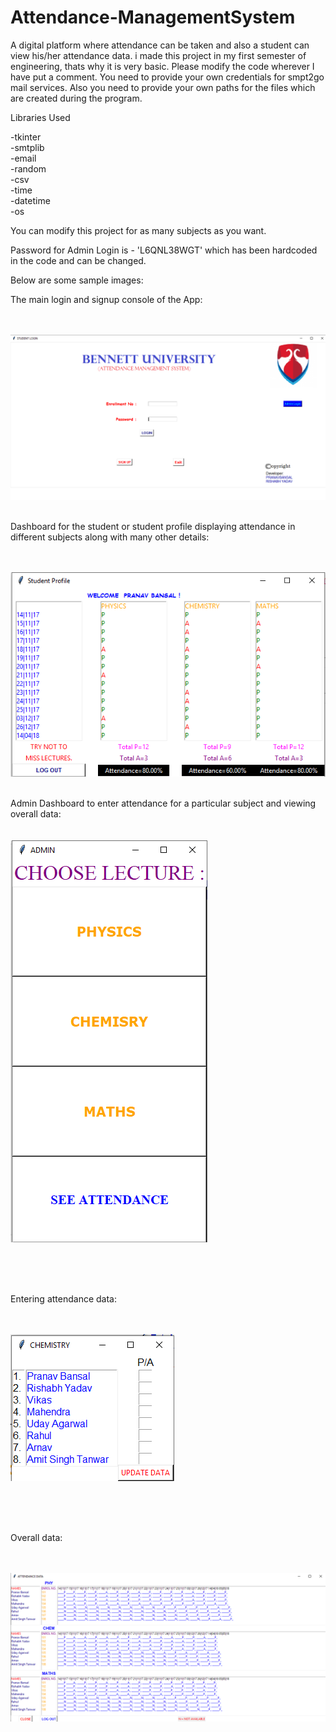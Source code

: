 # Attendance-ManagementSystem
A digital platform where attendance can be taken and also a student can view his/her attendance data.
i made this project in my first semester of engineering, thats why it is very basic.
Please modify the code wherever I have put a comment. You need to provide your own credentials for smpt2go mail services. Also you need to provide your own paths for the files which are created during the program.

Libraries Used<br />

-tkinter<br />
-smtplib<br />
-email<br />
-random<br />
-csv<br />
-time<br />
-datetime<br />
-os<br />

You can modify this project for as many subjects as you want.<br />

Password for Admin Login is - 'L6QNL38WGT' which has been hardcoded in the code and can be changed.<br />

Below are some sample images:<br />

The main login and signup console of the App:<br />
<br />
<br />

![alt text](https://github.com/PranavBansal04/Attendance-ManagementSystem/blob/master/sample1.PNG)<br /><br />


Dashboard for the student or student profile displaying attendance in different subjects along with many other details: <br />
<br />
<br />

   ![alt text](https://github.com/PranavBansal04/Attendance-ManagementSystem/blob/master/sample2.PNG)
   <br /><br />

Admin Dashboard to enter attendance for a particular subject and viewing overall data: <br /><br /><br />
![alt text](https://github.com/PranavBansal04/Attendance-ManagementSystem/blob/master/sample3.PNG)

<br /><br /><br />

Entering attendance data: <br /><br /><br />

![alt text](https://github.com/PranavBansal04/Attendance-ManagementSystem/blob/master/sample4.PNG)

<br /><br /><br />

Overall data:<br /><br /><br />

![alt text](https://github.com/PranavBansal04/Attendance-ManagementSystem/blob/master/sample5.PNG)


